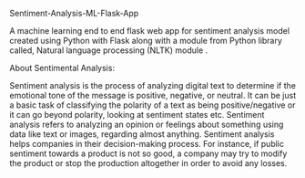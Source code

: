 Sentiment-Analysis-ML-Flask-App

A machine learning end to end flask web app for sentiment analysis model created using Python with Flask along with a module from Python library called, Natural language processing (NLTK) module .

About Sentimental Analysis:

Sentiment analysis is the process of analyzing digital text to determine if the emotional tone of the message is positive, negative, or neutral. 
It can be just a basic task of classifying the polarity of a text as being positive/negative or it can go beyond polarity, looking at sentiment states etc.
Sentiment analysis refers to analyzing an opinion or feelings about something using data like text or images, regarding almost anything. Sentiment analysis helps companies in their decision-making process. For instance, if public sentiment towards a product is not so good, a company may try to modify the product or stop the production altogether in order to avoid any losses.
